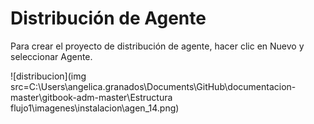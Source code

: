 
# Distribución de Agente

Para crear el proyecto de distribución de agente, hacer clic en Nuevo y seleccionar Agente.

![distribucion](img src=C:\Users\angelica.granados\Documents\GitHub\documentacion-master\gitbook-adm-master\Estructura flujo1\imagenes\instalacion\agen_14.png)

